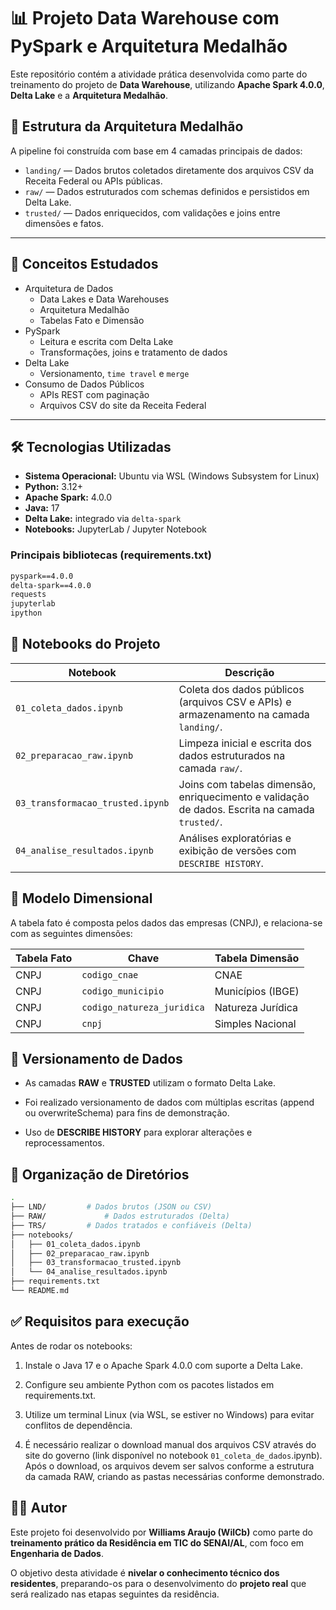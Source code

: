 # 📊 Projeto Data Warehouse com PySpark e Arquitetura Medalhão

Este repositório contém a atividade prática desenvolvida como parte do treinamento do projeto de **Data Warehouse**, utilizando **Apache Spark 4.0.0**, **Delta Lake** e a **Arquitetura Medalhão**.

## 📁 Estrutura da Arquitetura Medalhão

A pipeline foi construída com base em 4 camadas principais de dados:

- `landing/` — Dados brutos coletados diretamente dos arquivos CSV da Receita Federal ou APIs públicas.
- `raw/` — Dados estruturados com schemas definidos e persistidos em Delta Lake.
- `trusted/` — Dados enriquecidos, com validações e joins entre dimensões e fatos.


---

## 🧠 Conceitos Estudados

- Arquitetura de Dados
  - Data Lakes e Data Warehouses
  - Arquitetura Medalhão
  - Tabelas Fato e Dimensão
- PySpark
  - Leitura e escrita com Delta Lake
  - Transformações, joins e tratamento de dados
- Delta Lake
  - Versionamento, `time travel` e `merge`
- Consumo de Dados Públicos
  - APIs REST com paginação
  - Arquivos CSV do site da Receita Federal

---

## 🛠️ Tecnologias Utilizadas

- **Sistema Operacional:** Ubuntu via WSL (Windows Subsystem for Linux)
- **Python:** 3.12+
- **Apache Spark:** 4.0.0
- **Java:** 17
- **Delta Lake:** integrado via `delta-spark`
- **Notebooks:** JupyterLab / Jupyter Notebook

### Principais bibliotecas (requirements.txt)
```txt
pyspark==4.0.0
delta-spark==4.0.0
requests
jupyterlab
ipython
```

## 📓 Notebooks do Projeto

| Notebook                         | Descrição                                                                                      |
| -------------------------------- | ---------------------------------------------------------------------------------------------- |
| `01_coleta_dados.ipynb`          | Coleta dos dados públicos (arquivos CSV e APIs) e armazenamento na camada `landing/`.          |
| `02_preparacao_raw.ipynb`        | Limpeza inicial e escrita dos dados estruturados na camada `raw/`.                             |
| `03_transformacao_trusted.ipynb` | Joins com tabelas dimensão, enriquecimento e validação de dados. Escrita na camada `trusted/`. |
| `04_analise_resultados.ipynb`    | Análises exploratórias e exibição de versões com `DESCRIBE HISTORY`.                           |

## 🧩 Modelo Dimensional

A tabela fato é composta pelos dados das empresas (CNPJ), e relaciona-se com as seguintes dimensões:

| Tabela Fato | Chave                      | Tabela Dimensão   |
| ----------- | -------------------------- | ----------------- |
| CNPJ        | `codigo_cnae`              | CNAE              |
| CNPJ        | `codigo_municipio`         | Municípios (IBGE) |
| CNPJ        | `codigo_natureza_juridica` | Natureza Jurídica |
| CNPJ        | `cnpj`                     | Simples Nacional  |

## 🧪 Versionamento de Dados

- As camadas **RAW** e **TRUSTED** utilizam o formato Delta Lake.

- Foi realizado versionamento de dados com múltiplas escritas (append ou overwriteSchema) para fins de demonstração.

- Uso de **DESCRIBE HISTORY** para explorar alterações e reprocessamentos.

## 📂 Organização de Diretórios

```bash
.
├── LND/         # Dados brutos (JSON ou CSV)
├── RAW/             # Dados estruturados (Delta)
├── TRS/         # Dados tratados e confiáveis (Delta)
├── notebooks/
│   ├── 01_coleta_dados.ipynb
│   ├── 02_preparacao_raw.ipynb
│   ├── 03_transformacao_trusted.ipynb
│   └── 04_analise_resultados.ipynb
├── requirements.txt
└── README.md
```

## ✅ Requisitos para execução

Antes de rodar os notebooks:

1. Instale o Java 17 e o Apache Spark 4.0.0 com suporte a Delta Lake.

2. Configure seu ambiente Python com os pacotes listados em requirements.txt.

3. Utilize um terminal Linux (via WSL, se estiver no Windows) para evitar conflitos de dependência.

4. É necessário realizar o download manual dos arquivos CSV através do site do governo (link disponível no notebook `01_coleta_de_dados`.ipynb). Após o download, os arquivos devem ser salvos conforme a estrutura da camada RAW, criando as pastas necessárias conforme demonstrado.

## 👨‍💻 Autor

Este projeto foi desenvolvido por **Williams Araujo (WilCb)** como parte do **treinamento prático da Residência em TIC do SENAI/AL**, com foco em **Engenharia de Dados**.

O objetivo desta atividade é **nivelar o conhecimento técnico dos residentes**, preparando-os para o desenvolvimento do **projeto real** que será realizado nas etapas seguintes da residência.

